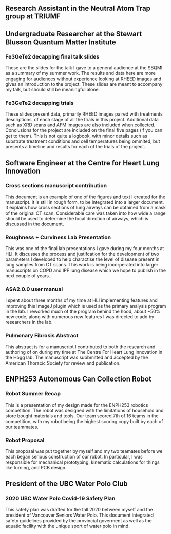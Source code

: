 ## Research Assistant in the Neutral Atom Trap group at TRIUMF






## Undergraduate Researcher at the Stewart Blusson Quantum Matter Institute

### Fe3GeTe2 decapping final talk slides
These are the slides for the talk I gave to a general audience at the SBQMI as a summary of my summer work. The results and data here are more engaging for audiences without experience looking at RHEED images and gives an introduction to the project. These slides are meant to accompany my talk, but should still be meaningful alone.

### Fe3GeTe2 decapping trials
These slides present data, primarily RHEED images paired with treatments descriptions, of each stage of all the trials in this project. Additional data such as XRD scans and AFM images are also included when collected. Conclusions for the project are included on the final five pages (if you can get to them).  This is not quite a logbook, with minor details such as substrate treatment conditions and cell temperatures being ommited, but presents a timeline and results for each of the trials of the project. 


## Software Engineer at the Centre for Heart Lung Innovation

### Cross sections manuscript contribution 
This document is an example of one of the figures and text I created for the manuscript. It is still in rough form, to be integrated into a larger document.
It explains how cross sections of lung airways can be obtained from a mask of the original CT scan. Considerable care was taken into how wide a range should be used to determine the local direction of airways, which is discussed in the document. 

### Roughness + Curviness Lab Presentation 
This was one of the final lab presentations I gave during my four months at HLI. It discusses the process and justifcation for the development of two parameters I developed to help charactise the level of disease present in lung samples from CT scans. This work is being incorperated into larger manuscripts on COPD and IPF lung disease which we hope to publish in the next couple of years. 

### ASA2.0.0 user manual
I spent about three months of my time at HLI implementing features and improving this ImageJ plugin which is used as the primary analysis program in the lab. I reworked much of the program behind the hood, about ~50% new code, along with numerous new features I was directed to add by researchers in the lab. 

### Pulmonary Fibrosis Abstract
This abstract is for a manuscript I contributed to both the research and authoring of on during my time at The Centre For Heart Lung Innovation in the Hogg lab. 
The manuscript was subbmitted and accepted by the American Thoracic Society for review and publication.


## ENPH253 Autonomous Can Collection Robot

### Robot Summer Recap
This is a presentation of my design made for the ENPH253 robotics competition. The robot was designed with the limitations of household and store bought materials and tools. Our team scored 7th of 16 teams in the competition, with my robot being the highest scoring copy built by each of our teammates.

### Robot Proposal
This proposal was put together by myself and my two teamates before we each began serious construction of our robot. 
In particular, I was responsible for mechanical prototyping, kinematic calculations for things like turning, and PCB design. 


## President of the UBC Water Polo Club

### 2020 UBC Water Polo Covid-19 Safety Plan
This safety plan was drafted for the fall 2020 between myself and the president of Vancouver Seniors Water Polo. This document integrated safety guidelines provided by the provincial goverment as well as the aquatic facility with the unique sport of water polo in mind. 
